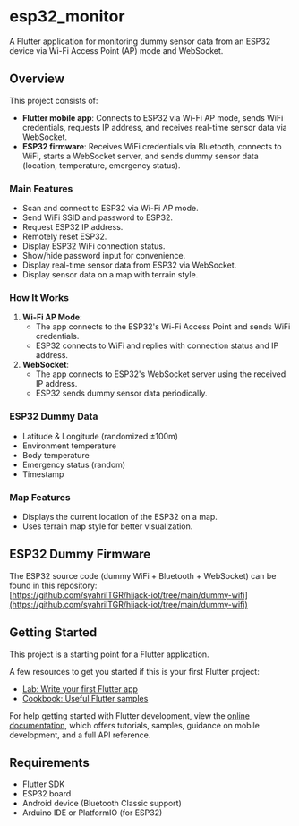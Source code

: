 # esp32_monitor

A Flutter application for monitoring dummy sensor data from an ESP32 device via Wi-Fi Access Point (AP) mode and WebSocket.

## Overview

This project consists of:
- **Flutter mobile app**: Connects to ESP32 via Wi-Fi AP mode, sends WiFi credentials, requests IP address, and receives real-time sensor data via WebSocket.
- **ESP32 firmware**: Receives WiFi credentials via Bluetooth, connects to WiFi, starts a WebSocket server, and sends dummy sensor data (location, temperature, emergency status).

### Main Features

- Scan and connect to ESP32 via Wi-Fi AP mode.
- Send WiFi SSID and password to ESP32.
- Request ESP32 IP address.
- Remotely reset ESP32.
- Display ESP32 WiFi connection status.
- Show/hide password input for convenience.
- Display real-time sensor data from ESP32 via WebSocket.
- Display sensor data on a map with terrain style.

### How It Works

1. **Wi-Fi AP Mode**:  
   - The app connects to the ESP32's Wi-Fi Access Point and sends WiFi credentials.
   - ESP32 connects to WiFi and replies with connection status and IP address.
2. **WebSocket**:  
   - The app connects to ESP32's WebSocket server using the received IP address.
   - ESP32 sends dummy sensor data periodically.

### ESP32 Dummy Data

- Latitude & Longitude (randomized ±100m)
- Environment temperature
- Body temperature
- Emergency status (random)
- Timestamp

### Map Features

- Displays the current location of the ESP32 on a map.
- Uses terrain map style for better visualization.

## ESP32 Dummy Firmware

The ESP32 source code (dummy WiFi + Bluetooth + WebSocket) can be found in this repository:  
[https://github.com/syahrilTGR/hijack-iot/tree/main/dummy-wifi](https://github.com/syahrilTGR/hijack-iot/tree/main/dummy-wifi)

## Getting Started

This project is a starting point for a Flutter application.

A few resources to get you started if this is your first Flutter project:

- [Lab: Write your first Flutter app](https://docs.flutter.dev/get-started/codelab)
- [Cookbook: Useful Flutter samples](https://docs.flutter.dev/cookbook)

For help getting started with Flutter development, view the
[online documentation](https://docs.flutter.dev/), which offers tutorials,
samples, guidance on mobile development, and a full API reference.

## Requirements

- Flutter SDK
- ESP32 board
- Android device (Bluetooth Classic support)
- Arduino IDE or PlatformIO (for ESP32)

##
